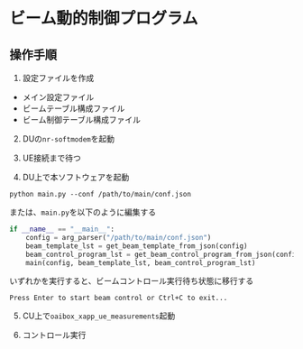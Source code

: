 # ビーム動的制御プログラム

## 操作手順

1. 設定ファイルを作成
  - メイン設定ファイル
  - ビームテーブル構成ファイル
  - ビーム制御テーブル構成ファイル

2. DUの`nr-softmodem`を起動

3. UE接続まで待つ

4. DU上で本ソフトウェアを起動

```shell
python main.py --conf /path/to/main/conf.json
```

または、`main.py`を以下のように編集する
```python
if __name__ == "__main__":
    config = arg_parser("/path/to/main/conf.json")
    beam_template_lst = get_beam_template_from_json(config)
    beam_control_program_lst = get_beam_control_program_from_json(config)
    main(config, beam_template_lst, beam_control_program_lst)
```

いずれかを実行すると、ビームコントロール実行待ち状態に移行する

```shell
Press Enter to start beam control or Ctrl+C to exit...
```

5. CU上で`oaibox_xapp_ue_measurements`起動

6. コントロール実行